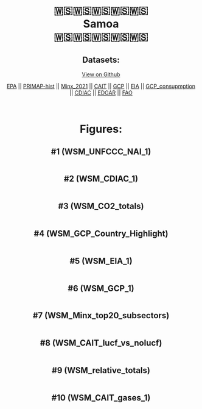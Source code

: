 
<center>
<h1 align="center">
🇼🇸🇼🇸🇼🇸🇼🇸🇼🇸
<br>
Samoa
<br>
🇼🇸🇼🇸🇼🇸🇼🇸🇼🇸
</h1>
<h2>Datasets:</h2>
<p><a href="https://github.com/dquintani/GreenhouseData/tree/master/country_data/WSM_Samoa/data">View on Github</a>
<br></p><p><a href="data/WSM_EPA.csv">EPA</a> || <a href="data/WSM_PRIMAP-hist.csv">PRIMAP-hist</a> || <a href="data/WSM_Minx_2021.csv">Minx_2021</a> || <a href="data/WSM_CAIT.csv">CAIT</a> || <a href="data/WSM_GCP.csv">GCP</a> || <a href="data/WSM_EIA.csv">EIA</a> || <a href="data/WSM_GCP_consupmption.csv">GCP_consupmption</a> || <a href="data/WSM_CDIAC.csv">CDIAC</a> || <a href="data/WSM_EDGAR.csv">EDGAR</a> || <a href="data/WSM_FAO.csv">FAO</a></p><p><br></p>
<h1>Figures:</h1><h2>#1 (WSM_UNFCCC_NAI_1)</h2>
<p><img alt="" src="figures/WSM_UNFCCC_NAI_1.png" /></p><h2>#2 (WSM_CDIAC_1)</h2>
<p><img alt="" src="figures/WSM_CDIAC_1.png" /></p><h2>#3 (WSM_CO2_totals)</h2>
<p><img alt="" src="figures/WSM_CO2_totals.png" /></p><h2>#4 (WSM_GCP_Country_Highlight)</h2>
<p><img alt="" src="figures/WSM_GCP_Country_Highlight.png" /></p><h2>#5 (WSM_EIA_1)</h2>
<p><img alt="" src="figures/WSM_EIA_1.png" /></p><h2>#6 (WSM_GCP_1)</h2>
<p><img alt="" src="figures/WSM_GCP_1.png" /></p><h2>#7 (WSM_Minx_top20_subsectors)</h2>
<p><img alt="" src="figures/WSM_Minx_top20_subsectors.png" /></p><h2>#8 (WSM_CAIT_lucf_vs_nolucf)</h2>
<p><img alt="" src="figures/WSM_CAIT_lucf_vs_nolucf.png" /></p><h2>#9 (WSM_relative_totals)</h2>
<p><img alt="" src="figures/WSM_relative_totals.png" /></p><h2>#10 (WSM_CAIT_gases_1)</h2>
<p><img alt="" src="figures/WSM_CAIT_gases_1.png" /></p>